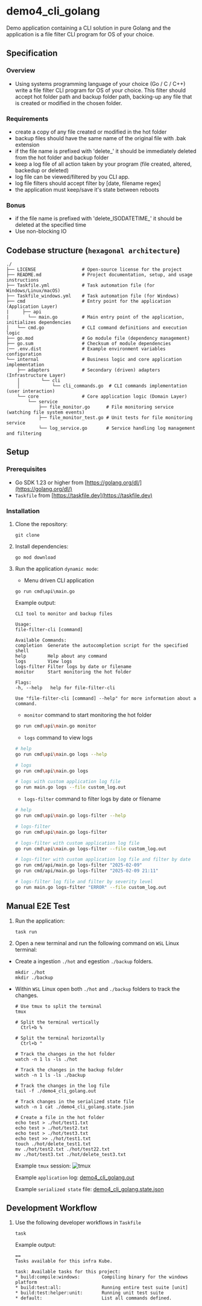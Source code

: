 # demo4_cli_golang

Demo application containing a CLI solution in pure Golang and the application is a file filter CLI program for OS of your choice.

## Specification

### Overview

- Using systems programming language of your choice (Go / C / C++) write a file filter
  CLI program for OS of your choice. This filter should accept hot folder path and
  backup folder path, backing-up any file that is created or modified in the chosen
  folder.

### Requirements

- create a copy of any file created or modified in the hot folder
- backup files should have the same name of the original file with .bak extension
- if the file name is prefixed with 'delete_' it should be immediately deleted from
  the hot folder and backup folder
- keep a log file of all action taken by your program (file created, altered, backedup
  or deleted)
- log file can be viewed/filtered by you CLI app.
- log file filters should accept filter by [date, filename regex]
- the application must keep/save it's state between reboots

### Bonus

- if the file name is prefixed with 'delete_ISODATETIME_' it should be deleted at the
  specified time
- Use non-blocking IO

## Codebase structure (`hexagonal architecture`)

```text
./
├── LICENSE                 # Open-source license for the project
├── README.md               # Project documentation, setup, and usage instructions
├── Taskfile.yml            # Task automation file (for Windows/Linux/macOS)
├── Taskfile_windows.yml    # Task automation file (for Windows)
├── cmd                     # Entry point for the application (Application Layer)
|     ├── api
|       └── main.go         # Main entry point of the application, initializes dependencies
│   └── cmd.go              # CLI command definitions and execution logic
├── go.mod                  # Go module file (dependency management)
├── go.sum                  # Checksum of module dependencies
|── .env.dist               # Example environment variables configuration
└── internal                # Business logic and core application implementation
    ├── adapters            # Secondary (driven) adapters (Infrastructure Layer)
    │        └── cli
    │            └── cli_commands.go  # CLI commands implementation (user interaction)
    └── core                # Core application logic (Domain Layer)
        └── service
            ├── file_monitor.go      # File monitoring service (watching file system events)
            ├── file_monitor_test.go # Unit tests for file monitoring service
            └── log_service.go       # Service handling log management and filtering
```

## Setup

### Prerequisites

- Go SDK 1.23 or higher from [https://golang.org/dl/](https://golang.org/dl/)
- `Taskfile` from [https://taskfile.dev](https://taskfile.dev)

### Installation

1. Clone the repository:

    ```text
    git clone
    ```
   
1. Install dependencies:

    ```text
    go mod download
    ```
   
1. Run the application `dynamic mode`:

    - Menu driven CLI application

    ```text
    go run cmd\api\main.go    
    ```
   
    Example output:

    ```text
    CLI tool to monitor and backup files
    
    Usage:
    file-filter-cli [command]
    
    Available Commands:
    completion  Generate the autocompletion script for the specified shell
    help        Help about any command
    logs        View logs
    logs-filter Filter logs by date or filename
    monitor     Start monitoring the hot folder
    
    Flags:
    -h, --help   help for file-filter-cli
    
    Use "file-filter-cli [command] --help" for more information about a command.
    ```

    - `monitor` command to start monitoring the hot folder

    ```bash
    go run cmd\api\main.go monitor
    ```
   
    - `logs` command to view logs

    ```bash
    # help
    go run cmd\api\main.go logs --help

    # logs
    go run cmd\api\main.go logs
    
    # logs with custom application log file
    go run main.go logs --file custom_log.out
    ```

    - `logs-filter` command to filter logs by date or filename

    ```bash
    # help
    go run cmd\api\main.go logs-filter --help
   
    # logs-filter
    go run cmd\api\main.go logs-filter
   
    # logs-filter with custom application log file
    go run cmd\api\main.go logs-filter --file custom_log.out
   
    # logs-filter with custom application log file and filter by date
    go run cmd/api/main.go logs-filter "2025-02-09"
    go run cmd/api/main.go logs-filter "2025-02-09 21:11"
    
    # logs-filter log file and filter by severity level
    go run main.go logs-filter "ERROR" --file custom_log.out
    ```

## Manual E2E Test

1. Run the application:

    ```text
    task run
    ```
   
1. Open a new terminal and run the following command on `WSL` Linux terminal:

  - Create a ingestion `./hot` and egestion `./backup` folders.

    ```text
    mkdir ./hot
    mkdir ./backup   
    ```

  - Within `WSL` Linux open both `./hot` and `./backup` folders to track the changes. 
 
    ```text
    # Use tmux to split the terminal
    tmux
    
    # Split the terminal vertically
      Ctrl+b %
    
    # Split the terminal horizontally
      Ctrl+b "
  
    # Track the changes in the hot folder
    watch -n 1 ls -ls ./hot
    
    # Track the changes in the backup folder
    watch -n 1 ls -ls ./backup
    
    # Track the changes in the log file
    tail -f ./demo4_cli_golang.out
    
    # Track changes in the serialized state file
    watch -n 1 cat ./demo4_cli_golang.state.json
    
    # Create a file in the hot folder
    echo test > ./hot/test1.txt
    echo test > ./hot/test2.txt
    echo test > ./hot/test3.txt
    echo test >> ./hot/test1.txt
    touch ./hot/delete_test1.txt
    mv ./hot/test2.txt ./hot/test22.txt
    mv ./hot/test3.txt ./hot/delete_test3.txt
    ```
    
    Example `tmux` session: ![tmux](./docs/images/e2e-testing-workflow-with-tmux.png)

    Example `application` log: [demo4_cli_golang.out](./docs/examples/logs/demo4_cli_golang.out)

    Example `serialized state` file: [demo4_cli_golang.state.json](./docs/examples/logs/demo4_cli_golang.state.json)

## Development Workflow

1. Use the following developer workflows in `Taskfile`

    ```text
    task
    ```
   
    Example output:
   
    ```text
    ==
    Tasks available for this infra Kube.
    
    task: Available tasks for this project:
    * build:compile:windows:        Compiling binary for the windows platform
    * build:test:all:               Running entire test suite [unit]
    * build:test:helper:unit:       Running unit test suite
    * default:                      List all commands defined.
   ```
